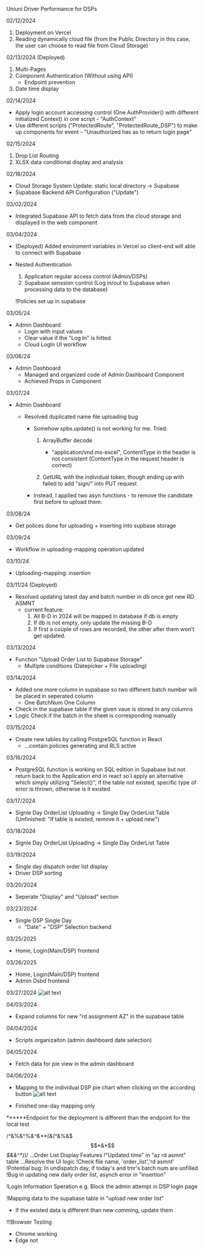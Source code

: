 Uniuni Driver Performance for DSPs

02/12/2024

1. Deployment on Vercel
2. Reading dynamically cloud file (from the Public Directory in this case, the user can choose to read file from Cloud Storage)

02/13/2024 (Deployed)

1. Multi-Pages
2. Component Authentication (Without using API)
   - Endpoint prevention
3. Date time display

02/14/2024

- Apply login account accessing control (One AuthProvider() with different initialized Context) in one script - "AuthContext"
- Use different scripts ("ProtectedRoute", "ProtectedRoute_DSP") to make up components for event - "Unauthorized has as to return login page"

02/15/2024

1. Drop List Routing
2. XLSX data conditional display and analysis

02/18/2024

- Cloud Storage System Update: static local directory -> Supabase
- Supabase Backend API Configuration ("Update")

03/02/2024

- Integrated Supabase API to fetch data from the cloud storage and displayed in the web component

03/04/2024

- (Deployed) Added enviroment variables in Vercel so client-end will able to connect with Supabase

- Nested Authentication

  1.  Application regular access control (Admin/DSPs)
  2.  Supabase senssion control (Log in/out to Supabase when processing data to the database)

  !Policies set up in supabase

03/05/24

- Admin Dashboard
  - Login with input values
  - Clear value if the "Log In" is hitted
  - Cloud LogIn UI workflow

03/06/24

- Admin Dashboard
  - Managed and organized code of Admin Dashboard Component
  - Achieved Props in Component

03/07/24

- Admin Dashboard

  - Resolved duplicated name file uploading bug

    - Somehow spbs.update() is not working for me. Tried:

      1.  ArrayBuffer decode

          - "application/vnd.ms-excel", ContentType in the header is not consistent (ContentType in the request header is correct)

      2.  GetURL with the individual token, though ending up with failed to add "sign/" into PUT request

    - Instead, I applied two asyn functions - to remove the candidate first before to
      upload them.

03/08/24

- Get polices done for uploading + inserting into supbase storage

03/09/24

- Workflow in uploading-mapping operation updated

03/10/24

- Uploading-mapping: insertion

03/11/24 (Deployed)

- Resolved updating latest day and batch number in db once get new RD ASMNT
  - current feature:
    1. All B-D in 2024 will be mapped in database if db is empty
    2. If db is not empty, only update the missing B-D
    3. If first a couple of rows are recorded, the other after them won't get updated.

03/13/2024

- Function "Upload Order List to Supabase Storage"
  - Multiple conditions (Datepicker + File uploading)

03/14/2024

- Added one more column in supabase so two different batch number will be placed in seperated column
  - One BatchNum One Column
- Check in the supabase table if the given vaue is stored in any columns
- Logic Check if the batch in the sheet is corresponding manually

03/15/2024

- Create new tables by calling PostgreSQL function in React
  - ...contain policies generating and RLS active

03/16/2024

- PostgreSQL function is working on SQL edition in Supabase but not return back to the Application end in react
  so I apply an alternative which simply utilizing "Select()", if the table not existed, specific type of error is thrown, otherwise is it existed

03/17/2024

- Signle Day OrderList Uploading -> Single Day OrderList Table (Unfinished: "If table is existed, remove it + upload new")

03/18/2024

- Signle Day OrderList Uploading -> Single Day OrderList Table

03/19/2024

- Single day dispatch order list display
- Driver DSP sorting

03/20/2024

- Seperate "Display" and "Upload" section

03/23/2024

- Single DSP Single Day
  - "Date" + "DSP" Selection backend

03/25/2025

- Home, Login(Main/DSP) frontend

03/26/2025

- Home, Login(Main/DSP) frontend
- Admin Dsbd frontend

03/27/2024
![alt text](image.png)

04/03/2024

- Expand columns for new "rd assignment AZ" in the supabase table

04/04/2024

- Scripts organizaiton (admin dashboard date selection)

04/05/2024

- Fetch data for pie view in the admin dashboard

04/06/2024

- Mapping to the individual DSP pie chart when clicking on the according button
  ![alt text](image-1.png)

- Finished one-day mapping only

**\*\***Endpoint for the deployment is different than the endpoint for the local test

/^&%&^%_&^&\*\*(&(_^&_%_&$$$*&*$$_$&&_^\*))/
...Order List Display Features
!"Updated time" in "az rd asmnt" table
...Resolve the UI logic
!Check file name, 'order_list','rd asmnt'
!Potential bug: In undispatch day, if today's and tmr's batch num are unfilled
!Bug in updating new daily order list, asynch error in "insertion"

!Login Information Speration
e.g. Block the admin attempt in DSP login page

!Mapping data to the supabase table in "upload new order list"

- If the existed data is different than new comming, update them

!!!Browser Testing

- Chrome working
- Edge not
